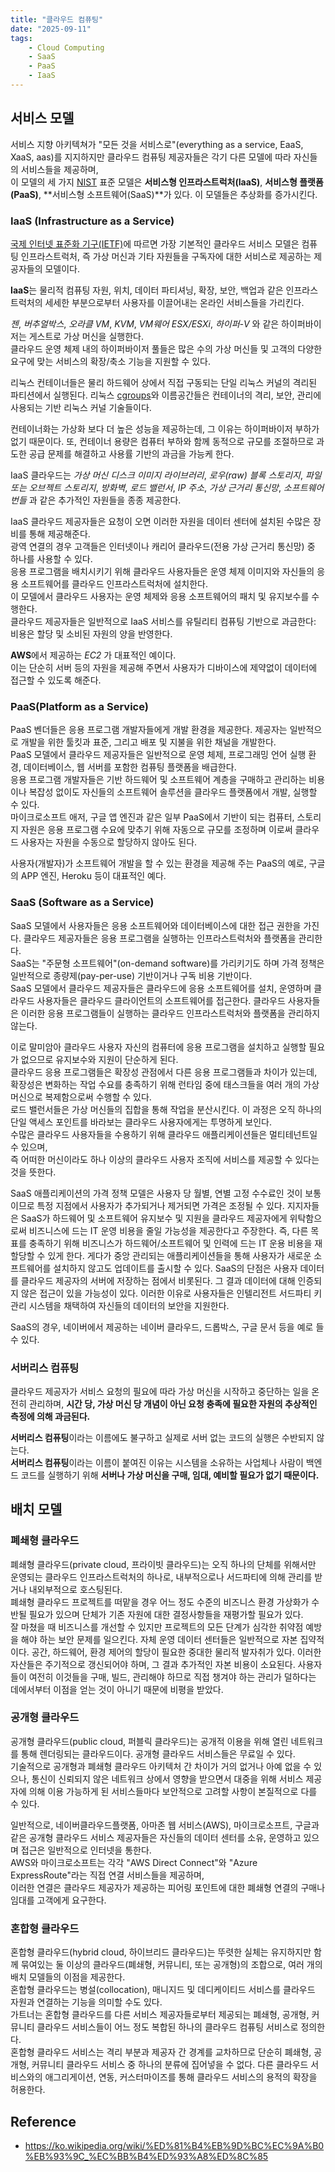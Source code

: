 ```yaml
---
title: "클라우드 컴퓨팅"
date: "2025-09-11"
tags:
    - Cloud Computing
    - SaaS
    - PaaS
    - IaaS
---
```


## 서비스 모델

서비스 지향 아키텍쳐가 "모든 것을 서비스로"(everything as a service, EaaS, XaaS, aas)를 지지하지만 클라우드 컴퓨팅 제공자들은 각기 다른 모델에 따라 자신들의 서비스들을 제공하며,  
이 모델의 세 가지 [NIST](https://ko.wikipedia.org/wiki/%EB%AF%B8%EA%B5%AD_%EA%B5%AD%EB%A6%BD%ED%91%9C%EC%A4%80%EA%B8%B0%EC%88%A0%EC%97%B0%EA%B5%AC%EC%86%8C) 표준 모델은 **서비스형 인프라스트럭처(IaaS)**, **서비스형 플랫폼(PaaS)**, **서비스형 소프트웨어(SaaS)**가 있다. 이 모델들은 추상화를 증가시킨다.

### IaaS (Infrastructure as a Service)

[국제 인터넷 표준화 기구(IETF)](https://ko.wikipedia.org/wiki/%EA%B5%AD%EC%A0%9C_%EC%9D%B8%ED%84%B0%EB%84%B7_%ED%91%9C%EC%A4%80%ED%99%94_%EA%B8%B0%EA%B5%AC)에 따르면 가장 기본적인 클라우드 서비스 모델은 컴퓨팅 인프라스트럭처, 즉 가상 머신과 기타 자원들을 구독자에 대한 서비스로 제공하는 제공자들의 모델이다.

**IaaS**는 물리적 컴퓨팅 자원, 위치, 데이터 파티셔닝, 확장, 보안, 백업과 같은 인프라스트럭처의 세세한 부분으로부터 사용자를 이끌어내는 온라인 서비스들을 가리킨다.

_젠_, _버추얼박스_, _오라클 VM_, _KVM_, _VM웨어 ESX/ESXi_, _하이퍼-V_
와 같은 하이퍼바이저는 게스트로 가상 머신을 실행한다.  
클라우드 운영 체제 내의 하이퍼바이저 풀들은 많은 수의 가상 머신들 및 고객의 다양한 요구에 맞는 서비스의 확장/축소 기능을 지원할 수 있다.

리눅스 컨테이너들은 물리 하드웨어 상에서 직접 구동되는 단일 리눅스 커널의 격리된 파티션에서 실행된다. 리눅스 [cgroups](https://ko.wikipedia.org/wiki/Cgroups)와 이름공간들은 컨테이너의 격리, 보안, 관리에 사용되는 기반 리눅스 커널 기술들이다.

컨테이너화는 가상화 보다 더 높은 성능을 제공하는데, 그 이유는 하이퍼바이저 부하가 없기 때문이다. 또, 컨테이너 용량은 컴퓨터 부하와 함께 동적으로 규모를 조절하므로 과도한 공급 문제를 해결하고 사용률 기반의 과금을 가능케 한다.

IaaS 클라우드는 _가상 머신 디스크 이미지 라이브러리_, _로우(raw) 블록 스토리지_, _파일 또는 오브젝트 스토리지_, _방화벽_, _로드 밸런서_, _IP 주소_, _가상 근거리 통신망_, _소프트웨어 번들_ 과 같은 추가적인 자원들을 종종 제공한다.

IaaS 클라우드 제공자들은 요청이 오면 이러한 자원을 데이터 센터에 설치된 수많은 장비를 통해 제공해준다.  
광역 연결의 경우 고객들은 인터넷이나 캐리어 클라우드(전용 가상 근거리 통신망) 중 하나를 사용할 수 있다.  
응용 프로그램을 배치시키기 위해 클라우드 사용자들은 운영 체제 이미지와 자신들의 응용 소프트웨어를 클라우드 인프라스트럭처에 설치한다.  
이 모델에서 클라우드 사용자는 운영 체제와 응용 소프트웨어의 패치 및 유지보수를 수행한다.  
클라우드 제공자들은 일반적으로 IaaS 서비스를 유틸리티 컴퓨팅 기반으로 과금한다: 비용은 할당 및 소비된 자원의 양을 반영한다.

**AWS**에서 제공하는 _EC2_ 가 대표적인 예이다.  
이는 단순히 서버 등의 자원을 제공해 주면서 사용자가 디바이스에 제약없이 데이터에 접근할 수 있도록 해준다.

### PaaS(Platform as a Service)

PaaS 벤더들은 응용 프로그램 개발자들에게 개발 환경을 제공한다. 제공자는 일반적으로 개발을 위한 툴킷과 표준, 그리고 배포 및 지불을 위한 채널을 개발한다.  
PaaS 모델에서 클라우드 제공자들은 일반적으로 운영 체제, 프로그래밍 언어 실행 환경, 데이터베이스, 웹 서버를 포함한 컴퓨팅 플랫폼을 배급한다.  
응용 프로그램 개발자들은 기반 하드웨어 및 소프트웨어 계층을 구매하고 관리하는 비용이나 복잡성 없이도 자신들의 소프트웨어 솔루션을 클라우드 플랫폼에서 개발, 실행할 수 있다.  
마이크로소프트 애저, 구글 앱 엔진과 같은 일부 PaaS에서 기반이 되는 컴퓨터, 스토리지 자원은 응용 프로그램 수요에 맞추기 위해 자동으로 규모를 조정하며 이로써 클라우드 사용자는 자원을 수동으로 할당하지 않아도 된다.

사용자(개발자)가 소프트웨어 개발을 할 수 있는 환경을 제공해 주는 PaaS의 예로, 구글의 APP 엔진, Heroku 등이 대표적인 예다.

### SaaS (Software as a Service)

SaaS 모델에서 사용자들은 응용 소프트웨어와 데이터베이스에 대한 접근 권한을 가진다. 클라우드 제공자들은 응용 프로그램을 실행하는 인프라스트럭처와 플랫폼을 관리한다.  
SaaS는 "주문형 소프트웨어"(on-demand software)를 가리키기도 하며 가격 정책은 일반적으로 종량제(pay-per-use) 기반이거나 구독 비용 기반이다.  
SaaS 모델에서 클라우드 제공자들은 클라우드에 응용 소프트웨어를 설치, 운영하며 클라우드 사용자들은 클라우드 클라이언트의 소프트웨어를 접근한다. 클라우드 사용자들은 이러한 응용 프로그램들이 실행하는 클라우드 인프라스트럭처와 플랫폼을 관리하지 않는다.

이로 말미암아 클라우드 사용자 자신의 컴퓨터에 응용 프로그램을 설치하고 실행할 필요가 없으므로 유지보수와 지원이 단순하게 된다.  
클라우드 응용 프로그램들은 확장성 관점에서 다른 응용 프로그램들과 차이가 있는데, 확장성은 변화하는 작업 수요를 충족하기 위해 런타임 중에 태스크들을 여러 개의 가상 머신으로 복제함으로써 수행할 수 있다.  
로드 밸런서들은 가상 머신들의 집합을 통해 작업을 분산시킨다. 이 과정은 오직 하나의 단일 액세스 포인트를 바라보는 클라우드 사용자에게는 투명하게 보인다.  
수많은 클라우드 사용자들을 수용하기 위해 클라우드 애플리케이션들은 멀티테넌트일 수 있으며,  
즉 어떠한 머신이라도 하나 이상의 클라우드 사용자 조직에 서비스를 제공할 수 있다는 것을 뜻한다.

SaaS 애플리케이션의 가격 정책 모델은 사용자 당 월별, 연별 고정 수수료인 것이 보통이므로 특정 지점에서 사용자가 추가되거나 제거되면 가격은 조정될 수 있다. 지지자들은 SaaS가 하드웨어 및 소프트웨어 유지보수 및 지원을 클라우드 제공자에게 위탁함으로써 비즈니스에 드는 IT 운영 비용을 줄일 가능성을 제공한다고 주장한다. 즉, 다른 목표를 충족하기 위해 비즈니스가 하드웨어/소프트웨어 및 인력에 드는 IT 운용 비용을 재할당할 수 있게 한다. 게다가 중앙 관리되는 애플리케이션들을 통해 사용자가 새로운 소프트웨어를 설치하지 않고도 업데이트를 출시할 수 있다. SaaS의 단점은 사용자 데이터를 클라우드 제공자의 서버에 저장하는 점에서 비롯된다. 그 결과 데이터에 대해 인증되지 않은 접근이 있을 가능성이 있다. 이러한 이유로 사용자들은 인텔리전트 서드파티 키 관리 시스템을 채택하여 자신들의 데이터의 보안을 지원한다.

SaaS의 경우, 네이버에서 제공하는 네이버 클라우드, 드롭박스, 구글 문서 등을 예로 들 수 있다.

### 서버리스 컴퓨팅

클라우드 제공자가 서비스 요청의 필요에 따라 가상 머신을 시작하고 중단하는 일을 온전히 관리하며, **시간 당, 가상 머신 당 개념이 아닌 요청 충족에 필요한 자원의 추상적인 측정에 의해 과금된다.**

**서버리스 컴퓨팅**이라는 이름에도 불구하고 실제로 서버 없는 코드의 실행은 수반되지 않는다.  
**서버리스 컴퓨팅**이라는 이름이 붙여진 이유는 시스템을 소유하는 사업체나 사람이 백엔드 코드를 실행하기 위해 **서버나 가상 머신을 구매, 임대, 예비할 필요가 없기 때문이다.**

## 배치 모델

### 폐쇄형 클라우드

폐쇄형 클라우드(private cloud, 프라이빗 클라우드)는 오직 하나의 단체를 위해서만 운영되는 클라우드 인프라스트럭처의 하나로, 내부적으로나 서드파티에 의해 관리를 받거나 내외부적으로 호스팅된다.  
폐쇄형 클라우드 프로젝트를 떠맡을 경우 어느 정도 수준의 비즈니스 환경 가상화가 수반될 필요가 있으며 단체가 기존 자원에 대한 결정사항들을 재평가할 필요가 있다.  
잘 마쳤을 때 비즈니스를 개선할 수 있지만 프로젝트의 모든 단계가 심각한 취약점 예방을 해야 하는 보안 문제를 일으킨다. 자체 운영 데이터 센터들은 일반적으로 자본 집약적이다. 공간, 하드웨어, 환경 제어의 할당이 필요한 중대한 물리적 발자취가 있다. 이러한 자산들은 주기적으로 갱신되어야 하며, 그 결과 추가적인 자본 비용이 소요된다. 사용자들이 여전히 이것들을 구매, 빌드, 관리해야 하므로 직접 챙겨야 하는 관리가 덜하다는 데에서부터 이점을 얻는 것이 아니기 때문에 비평을 받았다.

### 공개형 클라우드

공개형 클라우드(public cloud, 퍼블릭 클라우드)는 공개적 이용을 위해 열린 네트워크를 통해 렌더링되는 클라우드이다. 공개형 클라우드 서비스들은 무료일 수 있다.  
기술적으로 공개형과 폐쇄형 클라우드 아키텍처 간 차이가 거의 없거나 아예 없을 수 있으나, 통신이 신뢰되지 않은 네트워크 상에서 영향을 받으면서 대중을 위해 서비스 제공자에 의해 이용 가능하게 된 서비스들마다 보안적으로 고려할 사항이 본질적으로 다를 수 있다.  

일반적으로, 네이버클라우드플랫폼, 아마존 웹 서비스(AWS), 마이크로소프트, 구글과 같은 공개형 클라우드 서비스 제공자들은 자신들의 데이터 센터를 소유, 운영하고 있으며 접근은 일반적으로 인터넷을 통한다.  
AWS와 마이크로소프트는 각각 "AWS Direct Connect"와 "Azure ExpressRoute"라는 직접 연결 서비스들을 제공하며,  
이러한 연결은 클라우드 제공자가 제공하는 피어링 포인트에 대한 폐쇄형 연결의 구매나 임대를 고객에게 요구한다.

### 혼합형 클라우드

혼합형 클라우드(hybrid cloud, 하이브리드 클라우드)는 뚜렷한 실체는 유지하지만 함께 묶여있는 둘 이상의 클라우드(폐쇄형, 커뮤니티, 또는 공개형)의 조합으로, 여러 개의 배치 모델들의 이점을 제공한다.  
혼합형 클라우드는 병설(collocation), 매니지드 및 데디케이티드 서비스를 클라우드 자원과 연결하는 기능을 의미할 수도 있다.  
가트너는 혼합형 클라우드를 다른 서비스 제공자들로부터 제공되는 폐쇄형, 공개형, 커뮤니티 클라우드 서비스들이 어느 정도 복합된 하나의 클라우드 컴퓨팅 서비스로 정의한다.  
혼합형 클라우드 서비스는 격리 부분과 제공자 간 경계를 교차하므로 단순히 폐쇄형, 공개형, 커뮤니티 클라우드 서비스 중 하나의 분류에 집어넣을 수 없다. 다른 클라우드 서비스와의 애그리게이션, 연동, 커스터마이즈를 통해 클라우드 서비스의 용적의 확장을 허용한다.

## Reference

- <https://ko.wikipedia.org/wiki/%ED%81%B4%EB%9D%BC%EC%9A%B0%EB%93%9C_%EC%BB%B4%ED%93%A8%ED%8C%85>
